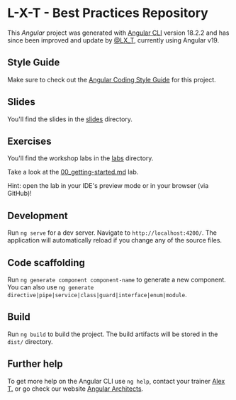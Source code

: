 # L-X-T - Best Practices Repository

This _Angular_ project was generated with [Angular CLI](https://github.com/angular/angular-cli) version 18.2.2 and has since been improved and update by [@LX_T](https://twitter.com/LX_T), currently using Angular v19.

## Style Guide

Make sure to check out the [Angular Coding Style Guide](style-guide/style-guide.md) for this project.

## Slides

You'll find the slides in the [slides](https://github.com/L-X-T/ng-b357/tree/main/slides) directory.

## Exercises

You'll find the workshop labs in the [labs](https://github.com/L-X-T/ng-b357/tree/main/labs) directory.

Take a look at the [00_getting-started.md](https://github.com/L-X-T/ng-b357/blob/main/labs/00_getting-started.md) lab.

Hint: open the lab in your IDE's preview mode or in your browser (via GitHub)!

## Development

Run `ng serve` for a dev server. Navigate to `http://localhost:4200/`. The application will automatically reload if you change any of the source files.

## Code scaffolding

Run `ng generate component component-name` to generate a new component. You can also use `ng generate directive|pipe|service|class|guard|interface|enum|module`.

## Build

Run `ng build` to build the project. The build artifacts will be stored in the `dist/` directory.

## Further help

To get more help on the Angular CLI use `ng help`, contact your trainer [Alex T.](https://alex.thalhammer.name) or go check our website [Angular Architects](https://www.angulararchitects.io).
